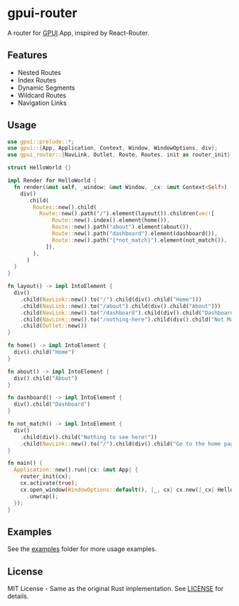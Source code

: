# gpui-router

A router for [GPUI](https://www.gpui.rs/) App, inspired by React-Router.

## Features

- Nested Routes
- Index Routes
- Dynamic Segments
- Wildcard Routes
- Navigation Links

## Usage

```rust
use gpui::prelude::*;
use gpui::{App, Application, Context, Window, WindowOptions, div};
use gpui_router::{NavLink, Outlet, Route, Routes, init as router_init};

struct HelloWorld {}

impl Render for HelloWorld {
  fn render(&mut self, _window: &mut Window, _cx: &mut Context<Self>) -> impl IntoElement {
    div()
      .child(
        Routes::new().child(
          Route::new().path("/").element(layout()).children(vec![
              Route::new().index().element(home()),
              Route::new().path("about").element(about()),
              Route::new().path("dashboard").element(dashboard()),
              Route::new().path("{*not_match}").element(not_match()),
            ]),
        ),
      )
  }
}

fn layout() -> impl IntoElement {
  div()
    .child(NavLink::new().to("/").child(div().child("Home")))
    .child(NavLink::new().to("/about").child(div().child("About")))
    .child(NavLink::new().to("/dashboard").child(div().child("Dashboard")))
    .child(NavLink::new().to("/nothing-here").child(div().child("Not Match")))
    .child(Outlet::new())
}

fn home() -> impl IntoElement {
  div().child("Home")
}

fn about() -> impl IntoElement {
  div().child("About")
}

fn dashboard() -> impl IntoElement {
  div().child("Dashboard")
}

fn not_match() -> impl IntoElement {
  div()
    .child(div().child("Nothing to see here!"))
    .child(NavLink::new().to("/").child(div().child("Go to the home page")))
}

fn main() {
  Application::new().run(|cx: &mut App| {
    router_init(cx);
    cx.activate(true);
    cx.open_window(WindowOptions::default(), |_, cx| cx.new(|_cx| HelloWorld {}))
      .unwrap();
  });
}
```

## Examples

See the [examples](./crates/router/examples) folder for more usage examples.

## License

MIT License - Same as the original Rust implementation.
See [LICENSE](./LICENSE) for details.